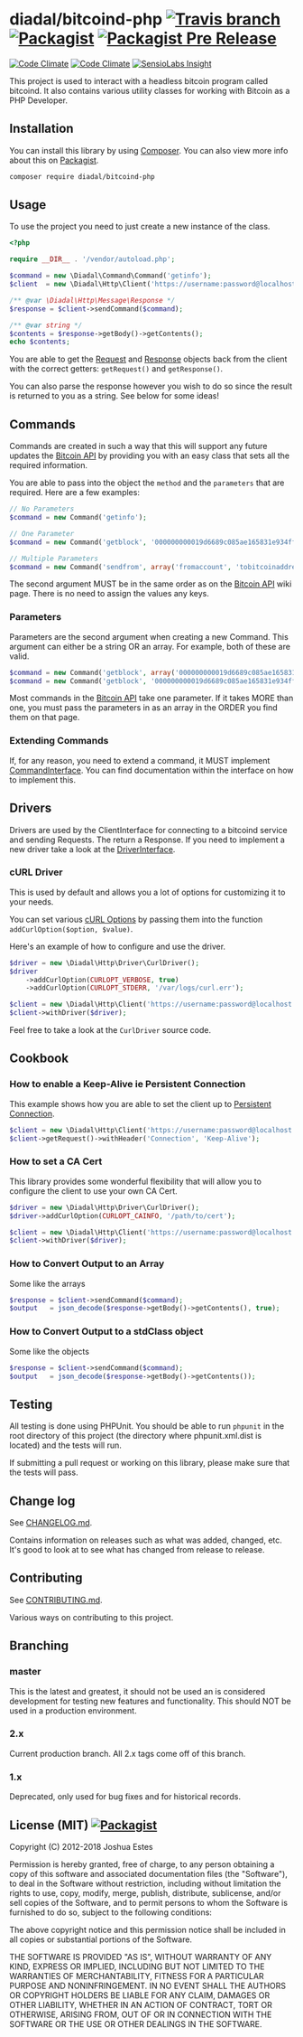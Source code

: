 diadal/bitcoind-php [![Travis branch](https://img.shields.io/travis/diadal/bitcoind-php/2.x.svg)](https://travis-ci.org/diadal/bitcoind-php) [![Packagist](https://img.shields.io/packagist/v/diadal/bitcoind-php.svg)](https://packagist.org/packages/diadal/bitcoind-php) [![Packagist Pre Release](https://img.shields.io/packagist/vpre/diadal/bitcoind-php.svg)](https://packagist.org/packages/diadal/bitcoind-php)
===================

[![Code Climate](https://img.shields.io/codeclimate/github/diadal/bitcoind-php.svg)](https://codeclimate.com/github/diadal/bitcoind-php) [![Code Climate](https://img.shields.io/codeclimate/coverage/github/diadal/bitcoind-php.svg)](https://codeclimate.com/github/diadal/bitcoind-php) [![SensioLabs Insight](https://img.shields.io/sensiolabs/i/c7af9182-f53b-4164-820d-46e7499252f3.svg)](https://insight.sensiolabs.com/projects/c7af9182-f53b-4164-820d-46e7499252f3)

This project is used to interact with a headless bitcoin program called
bitcoind. It also contains various utility classes for working with Bitcoin as a
PHP Developer.

## Installation

You can install this library by using [Composer]. You can also view more info
about this on [Packagist].

```bash
composer require diadal/bitcoind-php
```

## Usage

To use the project you need to just create a new instance of the class.

```php
<?php

require __DIR__ . '/vendor/autoload.php';

$command = new \Diadal\Command\Command('getinfo');
$client  = new \Diadal\Http\Client('https://username:password@localhost:18332');

/** @var \Diadal\Http\Message\Response */
$response = $client->sendCommand($command);

/** @var string */
$contents = $response->getBody()->getContents();
echo $contents;


```

You are able to get the [Request] and [Response] objects back from
the client with the correct getters: `getRequest()` and `getResponse()`.

You can also parse the response however you wish to do so since the result is
returned to you as a string. See below for some ideas!

## Commands

Commands are created in such a way that this will support any future updates the
[Bitcoin API] by providing you with an easy class that sets all the required
information.

You are able to pass into the object the `method` and the `parameters` that are
required. Here are a few examples:

```php
// No Parameters
$command = new Command('getinfo');

// One Parameter
$command = new Command('getblock', '000000000019d6689c085ae165831e934ff763ae46a2a6c172b3f1b60a8ce26f');

// Multiple Parameters
$command = new Command('sendfrom', array('fromaccount', 'tobitcoinaddress', 'amount'));
```

The second argument MUST be in the same order as on the [Bitcoin API] wiki page.
There is no need to assign the values any keys.

### Parameters

Parameters are the second argument when creating a new Command. This argument
can either be a string OR an array. For example, both of these are valid.

```php
$command = new Command('getblock', array('000000000019d6689c085ae165831e934ff763ae46a2a6c172b3f1b60a8ce26f'));
$command = new Command('getblock', '000000000019d6689c085ae165831e934ff763ae46a2a6c172b3f1b60a8ce26f');
```

Most commands in the [Bitcoin API] take one parameter. If it takes MORE than
one, you must pass the parameters in as an array in the ORDER you find them on
that page.

### Extending Commands

If, for any reason, you need to extend a command, it MUST implement
[CommandInterface]. You can find documentation within the interface on how to
implement this.

## Drivers

Drivers are used by the ClientInterface for connecting to a bitcoind service and
sending Requests. The return a Response. If you need to implement a new driver
take a look at the [DriverInterface].

### cURL Driver

This is used by default and allows you a lot of options for customizing it to
your needs.

You can set various [cURL Options] by passing them into the function
`addCurlOption($option, $value)`.

Here's an example of how to configure and use the driver.

```php
$driver = new \Diadal\Http\Driver\CurlDriver();
$driver
    ->addCurlOption(CURLOPT_VERBOSE, true)
    ->addCurlOption(CURLOPT_STDERR, '/var/logs/curl.err');

$client = new \Diadal\Http\Client('https://username:password@localhost:18332');
$client->withDriver($driver);
```

Feel free to take a look at the `CurlDriver` source code.

## Cookbook

### How to enable a Keep-Alive ie Persistent Connection

This example shows how you are able to set the client up to [Persistent
Connection].

```php
$client = new \Diadal\Http\Client('https://username:password@localhost:18332');
$client->getRequest()->withHeader('Connection', 'Keep-Alive');
```

### How to set a CA Cert

This library provides some wonderful flexibility that will allow you to
configure the client to use your own CA Cert.

```php
$driver = new \Diadal\Http\Driver\CurlDriver();
$driver->addCurlOption(CURLOPT_CAINFO, '/path/to/cert');

$client = new \Diadal\Http\Client('https://username:password@localhost:18332');
$client->withDriver($driver);
```

### How to Convert Output to an Array

Some like the arrays

```php
$response = $client->sendCommand($command);
$output   = json_decode($response->getBody()->getContents(), true);
```

### How to Convert Output to a stdClass object

Some like the objects

```php
$response = $client->sendCommand($command);
$output   = json_decode($response->getBody()->getContents());
```

## Testing

All testing is done using PHPUnit. You should be able to run `phpunit` in the
root directory of this project (the directory where phpunit.xml.dist is located)
and the tests will run.

If submitting a pull request or working on this library, please make sure that
the tests will pass.

## Change log

See [CHANGELOG.md].

Contains information on releases such as what was added, changed, etc. It's good
to look at to see what has changed from release to release.

## Contributing

See [CONTRIBUTING.md].

Various ways on contributing to this project.

## Branching

### master

This is the latest and greatest, it should not be used an is considered
development for testing new features and functionality. This should NOT be used
in a production environment.

### 2.x

Current production branch. All 2.x tags come off of this branch.

### 1.x

Deprecated, only used for bug fixes and for historical records.

## License (MIT) [![Packagist](https://img.shields.io/packagist/l/diadal/bitcoind-php.svg)](https://github.com/diadal/bitcoind-php/blob/2.x/LICENSE)

Copyright (C) 2012-2018 Joshua Estes

Permission is hereby granted, free of charge, to any person obtaining a copy of
this software and associated documentation files (the "Software"), to deal in
the Software without restriction, including without limitation the rights to
use, copy, modify, merge, publish, distribute, sublicense, and/or sell copies of
the Software, and to permit persons to whom the Software is furnished to do so,
subject to the following conditions:

The above copyright notice and this permission notice shall be included in all
copies or substantial portions of the Software.

THE SOFTWARE IS PROVIDED "AS IS", WITHOUT WARRANTY OF ANY KIND, EXPRESS OR
IMPLIED, INCLUDING BUT NOT LIMITED TO THE WARRANTIES OF MERCHANTABILITY, FITNESS
FOR A PARTICULAR PURPOSE AND NONINFRINGEMENT. IN NO EVENT SHALL THE AUTHORS OR
COPYRIGHT HOLDERS BE LIABLE FOR ANY CLAIM, DAMAGES OR OTHER LIABILITY, WHETHER
IN AN ACTION OF CONTRACT, TORT OR OTHERWISE, ARISING FROM, OUT OF OR IN
CONNECTION WITH THE SOFTWARE OR THE USE OR OTHER DEALINGS IN THE SOFTWARE.

[Composer]: https://getcomposer.org/
[Packagist]: https://packagist.org/packages/diadal/bitcoind-php
[CHANGELOG.md]: https://github.com/diadal/bitcoind-php/blob/2.x/CHANGELOG.md
[CONTRIBUTING.md]: https://github.com/diadal/bitcoind-php/blob/2.x/CONTRIBUTING.md
[Bitcoin API]: https://en.bitcoin.it/wiki/Original_Bitcoin_client/API_Calls_list
[Persistent Connection]: http://en.wikipedia.org/wiki/HTTP_persistent_connection
[cURL Options]: http://php.net/manual/en/function.curl-setopt.php
[Releases]: https://github.com/diadal/bitcoind-php/releases
[CommandInterface]: https://github.com/diadal/bitcoind-php/blob/2.x/src/Command/CommandInterface.php
[Request]: https://github.com/diadal/bitcoind-php/blob/2.x/src/Http/Message/Request.php
[Response]: https://github.com/diadal/bitcoind-php/blob/2.x/src/Http/Message/Response.php
[DriverInterface]: https://github.com/diadal/bitcoind-php/blob/2.x/src/Http/Driver/DriverInterface.php
